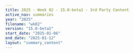 ```yaml
---
title: 2025 - Week 02 - 15.0-beta1 - 3rd Party Content
active_nav: summaries
year: "2025"
filename: "wk02"
version: "15.0-beta1"
start_date: "2025-01-06"
end_date: "2025-01-12"
layout: "summary_content"
---
```

